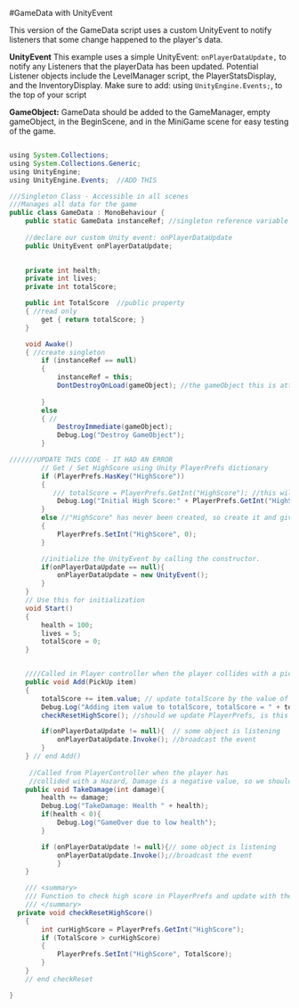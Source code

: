 #GameData with UnityEvent

This version of the GameData script uses a custom UnityEvent to notify listeners that some change happened to the player's data.

**UnityEvent**
This example uses a simple UnityEvent: `onPlayerDataUpdate,` to notify any Listeners that the playerData has been updated.  Potential Listener objects include the LevelManager script, the PlayerStatsDisplay, and the InventoryDisplay.  Make sure to add:  using `UnityEngine.Events;`, to the top of your script

**GameObject:**  GameData should be added to the GameManager, empty gameObject, in the BeginScene, and in the MiniGame scene for easy testing of the game.

```java

using System.Collections;
using System.Collections.Generic;
using UnityEngine;
using UnityEngine.Events;  //ADD THIS

///Singleton Class - Accessible in all scenes
///Manages all data for the game
public class GameData : MonoBehaviour {
    public static GameData instanceRef; //singleton reference variable
    
    //declare our custom Unity event: onPlayerDataUpdate
    public UnityEvent onPlayerDataUpdate;

    
    private int health;
    private int lives;
    private int totalScore;

    public int TotalScore  //public property 
    { //read only
        get { return totalScore; }
    }

    void Awake()
    { //create singleton 
        if (instanceRef == null)
        {
            instanceRef = this;
            DontDestroyOnLoad(gameObject); //the gameObject this is attached to
            
        }
        else
        { //
            DestroyImmediate(gameObject);
            Debug.Log("Destroy GameObject");
        }

///////UPDATE THIS CODE - IT HAD AN ERROR
        // Get / Set HighScore using Unity PlayerPrefs dictionary
        if (PlayerPrefs.HasKey("HighScore"))
        {
           /// totalScore = PlayerPrefs.GetInt("HighScore"); //this will cause problems, remove this line of code
            Debug.Log("Initial High Score:" + PlayerPrefs.GetInt("HighScore"));
        }
        else //"HighScore" has never been created, so create it and give initial value of 0.
        {
            PlayerPrefs.SetInt("HighScore", 0);
        }

        //initialize the UnityEvent by calling the constructor.
        if(onPlayerDataUpdate == null){
            onPlayerDataUpdate = new UnityEvent();
        }
    }
    // Use this for initialization
    void Start()
    {
        health = 100;
        lives = 5;
        totalScore = 0;
    }


    ////Called in Player controller when the player collides with a pickup
    public void Add(PickUp item)
    {
        totalScore += item.value; // update totalScore by the value of this current item
        Debug.Log("Adding item value to totalScore, totalScore = " + totalScore);
        checkResetHighScore(); //should we update PlayerPrefs, is this the alltime high score?

        if(onPlayerDataUpdate != null){  // some object is listening
            onPlayerDataUpdate.Invoke(); //broadcast the event
        }
    } // end Add()
     
     //Called from PlayerController when the player has 
     //collided with a Hazard, Damage is a negative value, so we should just add it to health.
    public void TakeDamage(int damage){ 
        health += damage;
        Debug.Log("TakeDamage: Health " + health);
        if(health < 0){
            Debug.Log("GameOver due to low health");
        }

        if (onPlayerDataUpdate != null){// some object is listening
            onPlayerDataUpdate.Invoke();//broadcast the event
            }
    }

    /// <summary>
    /// Function to check high score in PlayerPrefs and update with the current high score if necessary
    /// </summary>
  private void checkResetHighScore()
    {
        int curHighScore = PlayerPrefs.GetInt("HighScore");
        if (TotalScore > curHighScore)
        {
            PlayerPrefs.SetInt("HighScore", TotalScore);
        }
    }
    // end checkReset

}




```

